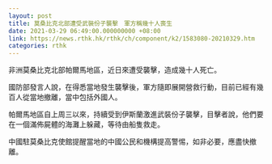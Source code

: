 ```yaml
---
layout: post
title: 莫桑比克北部遭受武裝份子襲擊　軍方稱幾十人喪生
date: 2021-03-29 06:49:00.000000000 +08:00
link: https://news.rthk.hk/rthk/ch/component/k2/1583080-20210329.htm
categories: rthk
---
```


非洲莫桑比克北部帕爾馬地區，近日來遭受襲擊，造成幾十人死亡。

國防部發言人說，在得悉當地發生襲擊後，軍方隨即展開營救行動，目前已經有幾百人從當地撤離，當中包括外國人。

帕爾馬地區自上周三以來，持續受到伊斯蘭激進武裝份子襲擊，目擊者說，他們要在一個滿佈屍體的海灘上躲藏，等待由船隻救走。

中國駐莫桑比克使館提醒當地的中國公民和機構提高警惕，如非必要，應盡快撤離。
